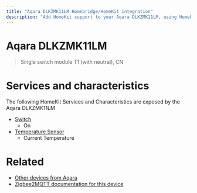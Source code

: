 ```yaml
---
title: "Aqara DLKZMK11LM Homebridge/HomeKit integration"
description: "Add HomeKit support to your Aqara DLKZMK11LM, using Homebridge, Zigbee2MQTT and homebridge-z2m."
---
```

<!---
This file has been GENERATED using src/docgen/docgen.ts
DO NOT EDIT THIS FILE MANUALLY!
-->
# Aqara DLKZMK11LM
> Single switch module T1 (with neutral), CN


# Services and characteristics
The following HomeKit Services and Characteristics are exposed by
the Aqara DLKZMK11LM

* [Switch](../../switch.md)
  * On
* [Temperature Sensor](../../sensors.md)
  * Current Temperature


# Related
* [Other devices from Aqara](../index.md#aqara)
* [Zigbee2MQTT documentation for this device](https://www.zigbee2mqtt.io/devices/DLKZMK11LM.html)